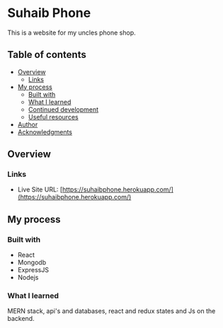 # Suhaib Phone

This is a website for my uncles phone shop.

## Table of contents

-   [Overview](#overview)
    -   [Links](#links)
-   [My process](#my-process)
    -   [Built with](#built-with)
    -   [What I learned](#what-i-learned)
    -   [Continued development](#continued-development)
    -   [Useful resources](#useful-resources)
-   [Author](#author)
-   [Acknowledgments](#acknowledgments)

## Overview

### Links

-   Live Site URL: [https://suhaibphone.herokuapp.com/](https://suhaibphone.herokuapp.com/)

## My process

### Built with

-   React
-   Mongodb
-   ExpressJS
-   Nodejs

### What I learned

MERN stack, api's and databases, react and redux states and Js on the backend.
